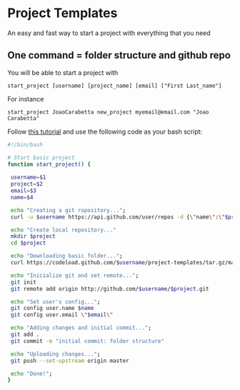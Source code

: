 # Project Templates

An easy and fast way to start a project with everything that you need

## One command = folder structure and github repo 

You will be able to start a project with

`start_project [username] [project_name] [email] ["First Last_name"]`

For instance

`start_project JoaoCarabetta new_project myemail@email.com "Joao Carabetta"`

Follow [this tutorial](https://medium.com/devnetwork/how-to-create-your-own-custom-terminal-commands-c5008782a78e) and use the following code as your bash script:

```bash
#!/bin/bash

# Start basic project
function start_project() {
 
 username=$1
 project=$2
 email=$3
 name=$4

 echo "Creating a git ropository...";
 curl -u $username https://api.github.com/user/repos -d {\"name\":\"$project\"}

 echo "Create local repository..."
 mkdir $project
 cd $project

 echo "Downloading basic folder...";
 curl https://codeload.github.com/$username/project-templates/tar.gz/master | tar -xz --strip=2 project-templates-master/basic

 echo "Inicialize git and set remote...";
 git init
 git remote add origin http://github.com/$username/$project.git

 echo "Set user's config...";
 git config user.name $name
 git config user.email \"$email\" 

 echo "Adding changes and initial commit...";
 git add .
 git commit -m "initial commit: folder structure"

 echo "Uploading changes...";
 git push --set-upstream origin master

 echo "Done!";
}
```

